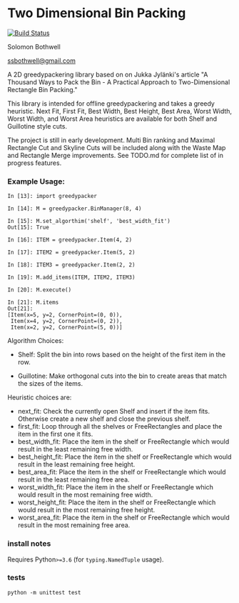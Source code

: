 # Two Dimensional Bin Packing
[![Build Status](https://travis-ci.org/ssbothwell/greedypacker.svg?branch=master)](https://travis-ci.org/ssbothwell/greedypacker)

Solomon Bothwell

ssbothwell@gmail.com

A 2D greedypackering library based on on Jukka Jylänki's article 
"A Thousand Ways to Pack the Bin - A Practical Approach to 
Two-Dimensional Rectangle Bin Packing."

This library is intended for offline greedypackering and takes
a greedy heuristic. Next Fit, First Fit, Best Width, Best
Height, Best Area, Worst Width, Worst Width, and Worst Area
heuristics are available for both Shelf and Guillotine style
cuts. 

The project is still in early development. Multi Bin ranking
and Maximal Rectangle Cut and Skyline Cuts will be included
along with the Waste Map and Rectangle Merge improvements.
See TODO.md for complete list of in progress features. 


### Example Usage:
```
In [13]: import greedypacker

In [14]: M = greedypacker.BinManager(8, 4)

In [15]: M.set_algorthim('shelf', 'best_width_fit')
Out[15]: True

In [16]: ITEM = greedypacker.Item(4, 2)

In [17]: ITEM2 = greedypacker.Item(5, 2)

In [18]: ITEM3 = greedypacker.Item(2, 2)

In [19]: M.add_items(ITEM, ITEM2, ITEM3)

In [20]: M.execute()

In [21]: M.items
Out[21]:
[Item(x=5, y=2, CornerPoint=(0, 0)),
 Item(x=4, y=2, CornerPoint=(0, 2)),
 Item(x=2, y=2, CornerPoint=(5, 0))]

```

Algorithm Choices:
* Shelf:
  Split the bin into rows based on the height of the first
  item in the row.

* Guillotine:
  Make orthogonal cuts into the bin to create areas that 
  match the sizes of the items.

Heuristic choices are:
* next_fit:
  Check the currently open Shelf and insert if the item fits.
  Otherwise create a new shelf and close the previous shelf.
* first_fit: 
  Loop through all the shelves or FreeRectangles and place the 
  item in the first one it fits.
* best_width_fit:
  Place the item in the shelf or FreeRectangle which would result
  in the least remaining free width.
* best_height_fit:
  Place the item in the shelf or FreeRectangle which would result
  in the least remaining free height.
* best_area_fit:
  Place the item in the shelf or FreeRectangle which would result
  in the least remaining free area.
* worst_width_fit:
  Place the item in the shelf or FreeRectangle which would result
  in the most remaining free width.
* worst_height_fit:
  Place the item in the shelf or FreeRectangle which would result
  in the most remaining free height.
* worst_area_fit:
  Place the item in the shelf or FreeRectangle which would result
  in the most remaining free area.
    

### install notes

Requires Python`>=3.6` (for `typing.NamedTuple` usage).

### tests

```shell
python -m unittest test
```
